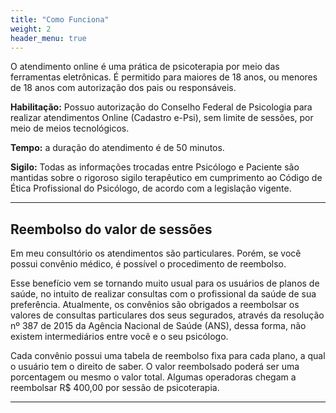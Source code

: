 ```yaml
---
title: "Como Funciona"
weight: 2
header_menu: true
---
```


O atendimento online é uma prática de psicoterapia por meio das ferramentas eletrônicas.
É permitido para maiores de 18 anos, ou menores de 18 anos com autorização dos pais ou responsáveis.

**Habilitação:** Possuo autorização do Conselho Federal de Psicologia para realizar atendimentos Online (Cadastro e-Psi), sem limite de sessões, por meio de meios tecnológicos.

**Tempo:** a duração do atendimento é de 50 minutos.

**Sigilo:** Todas as informações trocadas entre Psicólogo e Paciente são mantidas sobre o rigoroso sigilo terapêutico em cumprimento ao Código de Ética Profissional do Psicólogo, de acordo com a legislação vigente.



---

## Reembolso do valor de sessões

Em meu consultório os atendimentos são particulares. Porém, se você possui convênio médico, é possível o procedimento de reembolso.

Esse benefício vem se tornando muito usual para os usuários de planos de saúde, no intuito de realizar consultas com o profissional da saúde de sua preferência.
Atualmente, os convênios são obrigados a reembolsar os valores de consultas particulares dos seus segurados, através da resolução nº 387 de 2015 da Agência Nacional de Saúde (ANS), dessa forma, não existem intermediários entre você e o seu psicólogo.

Cada convênio possui uma tabela de reembolso fixa para cada plano, a qual o usuário tem o direito de saber. O valor reembolsado poderá ser uma porcentagem ou mesmo o valor total. Algumas operadoras chegam a reembolsar R$ 400,00 por sessão de psicoterapia.


---
